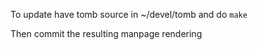 To update have tomb source in ~/devel/tomb and do `make`

Then commit the resulting manpage rendering
